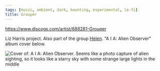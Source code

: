 ```yaml
---
tags: [music, ambient, dark, haunting, experimental, lo-fi]
title: Grouper
---
```


https://www.discogs.com/artist/688281-Grouper

Liz Harris project. Also part of the group [Helen](Helen). "A I A: Alien Observer" album cover below.

![Cover of: A I A: Alien Observer. Seems like a photo capture of alien sighting, so it looks like a starry sky with some strange large lights in the middle](Grouper-1697192484691.jpeg)

